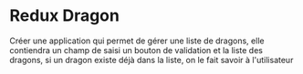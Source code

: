 # Redux Dragon

Créer une application qui permet de gérer une liste de dragons,
elle contiendra un champ de saisi un bouton de validation et la liste des dragons, 
si un dragon existe déjà dans la liste, on le fait savoir à l'utilisateur